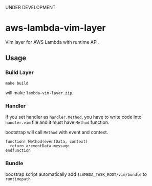 UNDER DEVELOPMENT


# aws-lambda-vim-layer

Vim layer for AWS Lambda with runtime API.

## Usage


### Build Layer

```
make build
```

will make `lambda-vim-layer.zip`.

### Handler

If you set handler as `handler.Method`, you have to write code into `handler.vim` file and 
it must have `Method` function.

bootstrap will call `Method` with event and context.

```handler.vim
function! Method(eventData, context)
  return a:eventData.message
endfunction
```

### Bundle

boostrap script automatically add `$LAMBDA_TASK_ROOT/vim/bundle` to `runtimepath`
